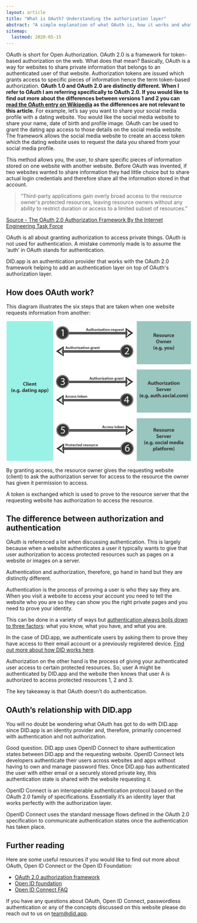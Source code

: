 ```yaml
---
layout: article
title: "What is OAuth? Understanding the authorization layer"
abstract: "A simple explanation of what OAuth is, how it works and what it is used for."
sitemap:
  lastmod: 2020-05-15
---
```


OAuth is short for Open Authorization.  OAuth 2.0 is a framework for token-based authorization on the web. What does that mean?  Basically, OAuth is a way for websites to share private information that belongs to an authenticated user of that website.  Authorization tokens are issued which grants access to specific pieces of information hence the term token-based authorization.
**OAuth 1.0 and OAuth 2.0 are distinctly different.  When I refer to OAuth I am referring specifically to OAuth 2.0.  If you would like to find out more about the differences between versions 1 and 2 you can[ read the OAuth entry on Wikipedia](https://en.wikipedia.org/wiki/OAuth) as the differences are not relevant to this article.**
For example, let’s say you want to share your social media profile with a dating website.  You would like the social media website to share your name, date of birth and profile image.  OAuth can be used to grant the dating app access to those details on the social media website.  The framework allows the social media website to create an access token which the dating website uses to request the data you shared from your social media profile.

This method allows you, the user, to share specific pieces of information stored on one website with another website.  Before OAuth was invented, if two websites wanted to share information they had little choice but to share actual login credentials and therefore share all the information stored in that account.

> “Third-party applications gain overly broad access to the resource owner's protected resources, leaving resource owners without any ability to restrict duration or access to a limited subset of resources.”

[Source - The OAuth 2.0 Authorization Framework By the Internet Engineering Task Force](https://tools.ietf.org/html/rfc6749)

OAuth is all about granting authorization to access private things.  OAuth is not used for authentication.  A mistake commonly made is to assume the ‘auth’ in OAuth stands for authentication.

DID.app is an authentication provider that works with the OAuth 2.0 framework helping to add an authentication layer on top of OAuth's authorization layer.

## How does OAuth work?

This diagram illustrates the six steps that are taken when one website requests information from another:

![Diagram showing the 6 steps of OAuth](/assets/images/how-oauth-works.png "How OAuth works diagram")

By granting access, the resource owner gives the requesting website (client) to ask the authorization server for access to the resource the owner has given it permission to access.

A token is exchanged which is used to prove to the resource server that the requesting website has authorization to access the resource.

## The difference between authorization and authentication

OAuth is referenced a lot when discussing authentication.  This is largely because when a website authenticates a user it typically wants to give that user authorization to access protected resources such as pages on a website or images on a server.

Authentication and authorization, therefore, go hand in hand but they are distinctly different.

Authentication is the process of proving a user is who they say they are.  When you visit a website to access your account you need to tell the website who you are so they can show you the right private pages and you need to prove your identity.

This can be done in a variety of ways but [authentication always boils down to three factors](https://did.app/articles/the-three-factors-of-authentication): what you know, what you have, and what you are.  

In the case of DID.app, we authenticate users by asking them to prove they have access to their email account or a previously registered device.  [Find out more about how DID works here](https://did.app/articles/how-did-works).

Authorization on the other hand is the process of giving your authenticated user access to certain protected resources.  So, user A might be authenticated by DID.app and the website then knows that user A is authorized to access protected resources 1, 2 and 3.

The key takeaway is that OAuth doesn’t do authentication.

## OAuth’s relationship with DID.app

You will no doubt be wondering what OAuth has got to do with DID.app since DID.app is an identity provider and, therefore, primarily concerned with authentication and not authorization.

Good question.  DID.app uses OpenID Connect to share authentication states between DID.app and the requesting website.  OpenID Connect lets developers authenticate their users across websites and apps without having to own and manage password files. Once DID.app has authenticated the user with either email or a securely stored private key, this authentication state is shared with the website requesting it.

OpenID Connect is an interoperable authentication protocol based on the OAuth 2.0 family of specifications.  Essentially it’s an identity layer that works perfectly with the authorization layer.

OpenID Connect uses the standard message flows defined in the OAuth 2.0 specification to communicate authentication states once the authentication has taken place.

## Further reading

Here are some useful resources if you would like to find out more about OAuth, Open ID Connect or the Open ID Foundation:

- [OAuth 2.0 authorization framework](https://tools.ietf.org/html/rfc6749)
- [Open ID foundation](https://openid.net/foundation/)
- [Open ID Connect FAQ](https://openid.net/connect/faq/)

If you have any questions about OAuth, Open ID Connect, passwordless authentication or any of the concepts discussed on this website please do reach out to us on team@did.app. 
